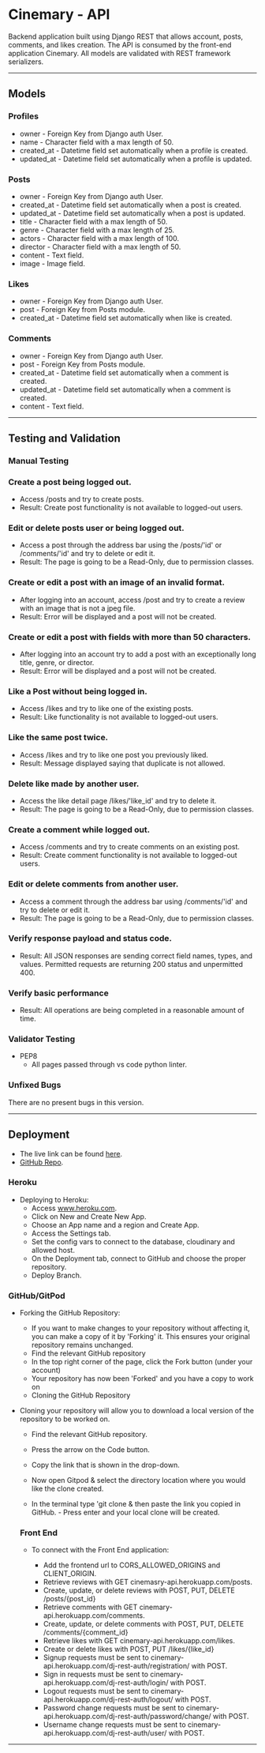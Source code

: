 # Cinemary - API

Backend application built using Django REST that allows account, posts, comments, and likes creation. The API is consumed by the front-end application Cinemary. All models are validated with REST framework serializers.

---

## Models

### Profiles

- owner - Foreign Key from Django auth User.
- name - Character field with a max length of 50.
- created_at - Datetime field set automatically when a profile is created.
- updated_at - Datetime field set automatically when a profile is updated.

### Posts

- owner - Foreign Key from Django auth User.
- created_at - Datetime field set automatically when a post is created.
- updated_at - Datetime field set automatically when a post is updated.
- title - Character field with a max length of 50.
- genre - Character field with a max length of 25.
- actors - Character field with a max length of 100.
- director - Character field with a max length of 50.
- content - Text field.
- image - Image field.

### Likes

- owner - Foreign Key from Django auth User.
- post - Foreign Key from Posts module.
- created_at - Datetime field set automatically when like is created.

### Comments

- owner - Foreign Key from Django auth User.
- post - Foreign Key from Posts module.
- created_at - Datetime field set automatically when a comment is created.
- updated_at - Datetime field set automatically when a comment is created.
- content - Text field.

---

## Testing and Validation

### Manual Testing

### Create a post being logged out.

- Access /posts and try to create posts.
- Result: Create post functionality is not available to logged-out users.

### Edit or delete posts user or being logged out.

- Access a post through the address bar using the /posts/'id' or /comments/'id' and try to delete or edit it.
- Result: The page is going to be a Read-Only, due to permission classes.

### Create or edit a post with an image of an invalid format.

- After logging into an account, access /post and try to create a review with an image that is not a jpeg file.
- Result: Error will be displayed and a post will not be created.

### Create or edit a post with fields with more than 50 characters.

- After logging into an account try to add a post with an exceptionally long title, genre, or director.
- Result: Error will be displayed and a post will not be created.

### Like a Post without being logged in.

- Access /likes and try to like one of the existing posts.
- Result: Like functionality is not available to logged-out users.

### Like the same post twice.

- Access /likes and try to like one post you previously liked.
- Result: Message displayed saying that duplicate is not allowed.

### Delete like made by another user.

- Access the like detail page /likes/'like_id' and try to delete it.
- Result: The page is going to be a Read-Only, due to permission classes.

### Create a comment while logged out.

- Access /comments and try to create comments on an existing post.
- Result: Create comment functionality is not available to logged-out users.

### Edit or delete comments from another user.

- Access a comment through the address bar using /comments/'id' and try to delete or edit it.
- Result: The page is going to be a Read-Only, due to permission classes.

### Verify response payload and status code.

- Result: All JSON responses are sending correct field names, types, and values. Permitted requests are returning 200 status and unpermitted 400.

### Verify basic performance

- Result: All operations are being completed in a reasonable amount of time.

### Validator Testing

- PEP8
  - All pages passed through vs code python linter.

### Unfixed Bugs

There are no present bugs in this version.

---

## Deployment

- The live link can be found [here](https://cinemary-api.herokuapp.com/).
- [GitHub Repo](https://github.com/Vepp1/cinemary-api).

### Heroku

- Deploying to Heroku:
  - Access www.heroku.com.
  - Click on New and Create New App.
  - Choose an App name and a region and Create App.
  - Access the Settings tab.
  - Set the config vars to connect to the database, cloudinary and allowed host.
  - On the Deployment tab, connect to GitHub and choose the proper repository.
  - Deploy Branch.

### GitHub/GitPod

- Forking the GitHub Repository:

  - If you want to make changes to your repository without affecting it, you can make a copy of it by 'Forking' it. This ensures your original repository remains unchanged.
  - Find the relevant GitHub repository
  - In the top right corner of the page, click the Fork button (under your account)
  - Your repository has now been 'Forked' and you have a copy to work on
  - Cloning the GitHub Repository

- Cloning your repository will allow you to download a local version of the repository to be worked on.

  - Find the relevant GitHub repository.
  - Press the arrow on the Code button.
  - Copy the link that is shown in the drop-down.
  - Now open Gitpod & select the directory location where you would like the clone created.

  - In the terminal type 'git clone & then paste the link you copied in GitHub. - Press enter and your local clone will be created.

  ### Front End

  - To connect with the Front End application:

    - Add the frontend url to CORS_ALLOWED_ORIGINS and CLIENT_ORIGIN.
    - Retrieve reviews with GET cinemasry-api.herokuapp.com/posts. 
    - Create, update, or delete reviews with POST, PUT, DELETE /posts/{post_id}
    - Retrieve comments with GET cinemary-api.herokuapp.com/comments. 
    - Create, update, or delete comments with POST, PUT, DELETE /comments/{comment_id}
    - Retrieve likes with GET cinemary-api.herokuapp.com/likes. 
    - Create or delete likes with POST, PUT /likes/{like_id}
    - Signup requests must be sent to cinemary-api.herokuapp.com/dj-rest-auth/registration/ with POST.
    - Sign in requests must be sent to cinemary-api.herokuapp.com/dj-rest-auth/login/ with POST.
    - Logout requests must be sent to cinemary-api.herokuapp.com/dj-rest-auth/logout/ with POST.
    - Password change requests must be sent to cinemary-api.herokuapp.com/dj-rest-auth/password/change/ with POST.
    - Username change requests must be sent to cinemary-api.herokuapp.com/dj-rest-auth/user/ with POST.
    

---

